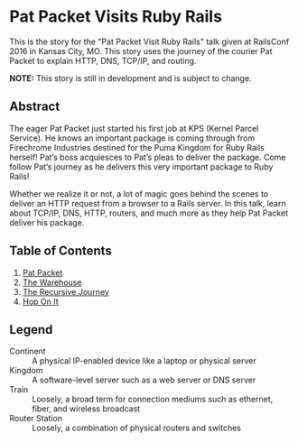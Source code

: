 # Pat Packet Visits Ruby Rails

This is the story for the "Pat Packet Visit Ruby Rails" talk given at RailsConf
2016 in Kansas City, MO. This story uses the journey of the courier Pat Packet
to explain HTTP, DNS, TCP/IP, and routing.

**NOTE:** This story is still in development and is subject to change.

## Abstract

The eager Pat Packet just started his first job at KPS (Kernel Parcel Service).
He knows an important package is coming through from Firechrome Industries
destined for the Puma Kingdom for Ruby Rails herself! Pat’s boss acquiesces to
Pat’s pleas to deliver the package. Come follow Pat’s journey as he delivers
this very important package to Ruby Rails!

Whether we realize it or not, a lot of magic goes behind the scenes to deliver
an HTTP request from a browser to a Rails server. In this talk, learn about
TCP/IP, DNS, HTTP, routers, and much more as they help Pat Packet deliver his
package.

## Table of Contents

1. [Pat Packet](pat-packet.md)
2. [The Warehouse](the-warehouse.md)
3. [The Recursive Journey](the-recursive-journey.md)
4. [Hop On It](hop-on-it.md)

## Legend

<dl>
  <dt>Continent</dt>
  <dd>A physical IP-enabled device like a laptop or physical server</dd>

  <dt>Kingdom</dt>
  <dd>A software-level server such as a web server or DNS server</dd>

  <dt>Train</dt>
  <dd>
    Loosely, a broad term for connection mediums such as ethernet, fiber, and
    wireless broadcast
  </dd>

  <dt>Router Station</dt>
  <dd>Loosely, a combination of physical routers and switches</dd>
</dl>
